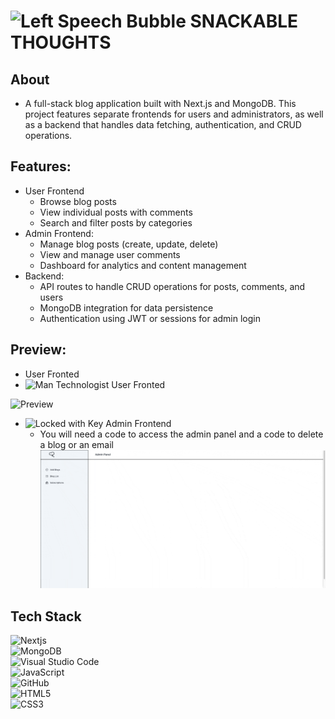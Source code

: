 # <img src="https://raw.githubusercontent.com/Tarikul-Islam-Anik/Animated-Fluent-Emojis/master/Emojis/Smilies/Left%20Speech%20Bubble.png" alt="Left Speech Bubble" width="25" height="25" /> SNACKABLE THOUGHTS

## About
- A full-stack blog application built with Next.js and MongoDB. This project features separate frontends for users and administrators, as well as a backend that handles data fetching, authentication, and CRUD operations.

## Features: 
- User Frontend
    - Browse blog posts
    - View individual posts with comments
    - Search and filter posts by categories
- Admin Frontend:
    - Manage blog posts (create, update, delete)
    - View and manage user comments
    - Dashboard for analytics and content management
- Backend:
    - API routes to handle CRUD operations for posts, comments, and users
    - MongoDB integration for data persistence
    - Authentication using JWT or sessions for admin login

## Preview:
- User Fronted
- <img src="https://raw.githubusercontent.com/Tarikul-Islam-Anik/Animated-Fluent-Emojis/master/Emojis/People/Man%20Technologist.png" alt="Man Technologist" width="25" height="25" /> User Fronted

![Preview](assets/snackable-frontend.gif)

- <img src="https://raw.githubusercontent.com/Tarikul-Islam-Anik/Animated-Fluent-Emojis/master/Emojis/Objects/Locked%20with%20Key.png" alt="Locked with Key" width="25" height="25" /> Admin Frontend
    - You will need a code to access the admin panel and a code to delete a blog or an email 
![Preview](assets/snackable-admin.gif)

## Tech Stack

![Nextjs](https://img.shields.io/badge/Next.js-000000.svg?style=for-the-badge&logo=nextdotjs&logoColor=white)
<br>
![MongoDB](https://img.shields.io/badge/MongoDB-47A248.svg?style=for-the-badge&logo=MongoDB&logoColor=white)
<br>
![Visual Studio Code](https://img.shields.io/badge/Visual%20Studio%20Code-0078d7.svg?style=for-the-badge&logo=visual-studio-code&logoColor=white)
<br>
![JavaScript](https://img.shields.io/badge/javascript-%23323330.svg?style=for-the-badge&logo=javascript&logoColor=%23F7DF1E)
<br>
![GitHub](https://img.shields.io/badge/github-%23121011.svg?style=for-the-badge&logo=github&logoColor=white)
<br>
![HTML5](https://img.shields.io/badge/html5-%23E34F26.svg?style=for-the-badge&logo=html5&logoColor=white)
<br>
![CSS3](https://img.shields.io/badge/css3-%231572B6.svg?style=for-the-badge&logo=css3&logoColor=white)